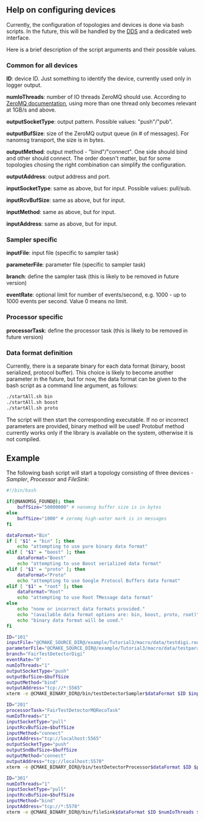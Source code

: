 ## Help on configuring devices

Currently, the configuration of topologies and devices is done via bash scripts. In the future, this will be handled by the [DDS](https://github.com/FairRootGroup/DDS) and a dedicated web interface.

Here is a brief description of the script arguments and their possible values.

### Common for all devices

**ID**: device ID. Just something to identify the device, currently used only in logger output.

**numIoThreads**: number of IO threads ZeroMQ should use. According to [ZeroMQ documentation](http://zguide.zeromq.org/page:all#I-O-Threads), using more than one thread only becomes relevant at 1GB/s and above.

**outputSocketType**: output pattern. Possible values: "push"/"pub".

**outputBufSize**: size of the ZeroMQ output queue (in # of messages). For nanomsg transport, the size is in bytes.

**outputMethod**: output method - "bind"/"connect". One side should bind and other should connect. The order doesn't matter, but for some topologies chosing the right combination can simplify the configuration.

**outputAddress**: output address and port.

**inputSocketType**: same as above, but for input. Possible values: pull/sub.

**inputRcvBufSize**: same as above, but for input.

**inputMethod**: same as above, but for input.

**inputAddress**: same as above, but for input.

### Sampler specific

**inputFile**: input file  (specific to sampler task)

**parameterFile**: parameter file (specific to sampler task)

**branch**: define the sampler task (this is likely to be removed in future version)

**eventRate**: optional limit for number of events/second, e.g. 1000 - up to 1000 events per second. Value 0 means no limit.

### Processor specific

**processorTask**: define the processor task (this is likely to be removed in future version)

### Data format definition

Currently, there is a separate binary for each data format (binary, boost serialized, protocol buffer). This choice is likely to become another parameter in the future, but for now, the data format can be given to the bash script as a command line argument, as follows:

```bash
./startAll.sh bin
./startAll.sh boost
./startAll.sh proto
```

The script will then start the corresponding executable. If no or incorrect parameters are provided, binary method will be used! Protobuf method currently works only if the library is available on the system, otherwise it is not compiled.

## Example

The following bash script will start a topology consisting of three devices - *Sampler*, *Processor* and *FileSink*:

```bash
#!/bin/bash

if(@NANOMSG_FOUND@); then
    buffSize="50000000" # nanomsg buffer size is in bytes
else
    buffSize="1000" # zeromq high-water mark is in messages
fi

dataFormat="Bin"
if [ "$1" = "bin" ]; then
    echo "attempting to use pure binary data format"
elif [ "$1" = "boost" ]; then
    dataFormat="Boost"
    echo "attempting to use Boost serialized data format"
elif [ "$1" = "proto" ]; then
    dataFormat="Proto"
    echo "attempting to use Google Protocol Buffers data format"
elif [ "$1" = "root" ]; then
    dataFormat="Root"
    echo "attempting to use Root TMessage data format"
else
    echo "none or incorrect data formats provided."
    echo "(available data format options are: bin, boost, proto, root)"
    echo "binary data format will be used."
fi

ID="101"
inputFile="@CMAKE_SOURCE_DIR@/example/Tutorial3/macro/data/testdigi.root"
parameterFile="@CMAKE_SOURCE_DIR@/example/Tutorial3/macro/data/testparams.root"
branch="FairTestDetectorDigi"
eventRate="0"
numIoThreads="1"
outputSocketType="push"
outputBufSize=$buffSize
outputMethod="bind"
outputAddress="tcp://*:5565"
xterm -e @CMAKE_BINARY_DIR@/bin/testDetectorSampler$dataFormat $ID $inputFile $parameterFile $branch $eventRate $numIoThreads $outputSocketType $outputBufSize $outputMethod $outputAddress &

ID="201"
processorTask="FairTestDetectorMQRecoTask"
numIoThreads="1"
inputSocketType="pull"
inputRcvBufSize=$buffSize
inputMethod="connect"
inputAddress="tcp://localhost:5565"
outputSocketType="push"
outputSndBufSize=$buffSize
outputMethod="connect"
outputAddress="tcp://localhost:5570"
xterm -e @CMAKE_BINARY_DIR@/bin/testDetectorProcessor$dataFormat $ID $processorTask $numIoThreads $inputSocketType $inputRcvBufSize $inputMethod $inputAddress $outputSocketType $outputSndBufSize $outputMethod $outputAddress &

ID="301"
numIoThreads="1"
inputSocketType="pull"
inputRcvBufSize=$buffSize
inputMethod="bind"
inputAddress="tcp://*:5570"
xterm -e @CMAKE_BINARY_DIR@/bin/fileSink$dataFormat $ID $numIoThreads $inputSocketType $inputRcvBufSize $inputMethod $inputAddress &
```